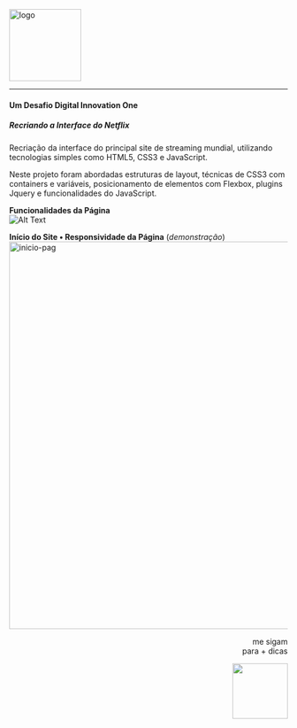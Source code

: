 <img src="https://logodownload.org/wp-content/uploads/2014/10/netflix-logo-1-1.png" alt="logo" width="130px">
<hr>

#### Um  Desafio Digital Innovation One
##### Recriando a Interface do Netflix 
Recriação da interface do principal site de streaming mundial, utilizando tecnologias simples como HTML5, CSS3 e JavaScript. 

Neste projeto foram abordadas estruturas de layout, técnicas de CSS3 com containers e variáveis, posicionamento de elementos com Flexbox, plugins Jquery e funcionalidades do JavaScript.

**Funcionalidades da Página** <br>
![Alt Text](https://github.com/narelo/netflix-interface/blob/main/img/demo.gif?raw=true)

**Início do Site • Responsividade da Página** (*demonstração*) 
<img src="https://github.com/narelo/netflix-interface/blob/main/img/inicio.JPG?raw=true" alt="inicio-pag" width="700px">

<p align="right">me sigam<br>para + dicas</p>

<img src="https://github.com/narelo/netflix-interface/blob/main/img/avatar.png?raw=true" width="100px" align="right">






